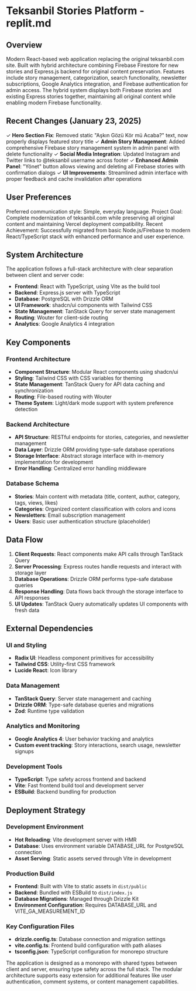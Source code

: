 # Teksanbil Stories Platform - replit.md

## Overview

Modern React-based web application replacing the original teksanbil.com site. Built with hybrid architecture combining Firebase Firestore for new stories and Express.js backend for original content preservation. Features include story management, categorization, search functionality, newsletter subscriptions, Google Analytics integration, and Firebase authentication for admin access. The hybrid system displays both Firebase stories and existing Express stories together, maintaining all original content while enabling modern Firebase functionality.

## Recent Changes (January 23, 2025)

✓ **Hero Section Fix**: Removed static "Aşkın Gözü Kör mü Acaba?" text, now properly displays featured story title
✓ **Admin Story Management**: Added comprehensive Firebase story management system in admin panel with delete functionality
✓ **Social Media Integration**: Updated Instagram and Twitter links to @teksanbil username across footer
✓ **Enhanced Admin Panel**: "Yönet" button allows viewing and deleting all Firebase stories with confirmation dialogs
✓ **UI Improvements**: Streamlined admin interface with proper feedback and cache invalidation after operations

## User Preferences

Preferred communication style: Simple, everyday language.
Project Goal: Complete modernization of teksanbil.com while preserving all original content and maintaining Vercel deployment compatibility.
Recent Achievement: Successfully migrated from basic Node.js/Firebase to modern React/TypeScript stack with enhanced performance and user experience.

## System Architecture

The application follows a full-stack architecture with clear separation between client and server code:

- **Frontend**: React with TypeScript, using Vite as the build tool
- **Backend**: Express.js server with TypeScript
- **Database**: PostgreSQL with Drizzle ORM
- **UI Framework**: shadcn/ui components with Tailwind CSS
- **State Management**: TanStack Query for server state management
- **Routing**: Wouter for client-side routing
- **Analytics**: Google Analytics 4 integration

## Key Components

### Frontend Architecture
- **Component Structure**: Modular React components using shadcn/ui
- **Styling**: Tailwind CSS with CSS variables for theming
- **State Management**: TanStack Query for API data caching and synchronization
- **Routing**: File-based routing with Wouter
- **Theme System**: Light/dark mode support with system preference detection

### Backend Architecture
- **API Structure**: RESTful endpoints for stories, categories, and newsletter management
- **Data Layer**: Drizzle ORM providing type-safe database operations
- **Storage Interface**: Abstract storage interface with in-memory implementation for development
- **Error Handling**: Centralized error handling middleware

### Database Schema
- **Stories**: Main content with metadata (title, content, author, category, tags, views, likes)
- **Categories**: Organized content classification with colors and icons
- **Newsletters**: Email subscription management
- **Users**: Basic user authentication structure (placeholder)

## Data Flow

1. **Client Requests**: React components make API calls through TanStack Query
2. **Server Processing**: Express routes handle requests and interact with storage layer
3. **Database Operations**: Drizzle ORM performs type-safe database queries
4. **Response Handling**: Data flows back through the storage interface to API responses
5. **UI Updates**: TanStack Query automatically updates UI components with fresh data

## External Dependencies

### UI and Styling
- **Radix UI**: Headless component primitives for accessibility
- **Tailwind CSS**: Utility-first CSS framework
- **Lucide React**: Icon library

### Data Management
- **TanStack Query**: Server state management and caching
- **Drizzle ORM**: Type-safe database queries and migrations
- **Zod**: Runtime type validation

### Analytics and Monitoring
- **Google Analytics 4**: User behavior tracking and analytics
- **Custom event tracking**: Story interactions, search usage, newsletter signups

### Development Tools
- **TypeScript**: Type safety across frontend and backend
- **Vite**: Fast frontend build tool and development server
- **ESBuild**: Backend bundling for production

## Deployment Strategy

### Development Environment
- **Hot Reloading**: Vite development server with HMR
- **Database**: Uses environment variable DATABASE_URL for PostgreSQL connection
- **Asset Serving**: Static assets served through Vite in development

### Production Build
- **Frontend**: Built with Vite to static assets in `dist/public`
- **Backend**: Bundled with ESBuild to `dist/index.js`
- **Database Migrations**: Managed through Drizzle Kit
- **Environment Configuration**: Requires DATABASE_URL and VITE_GA_MEASUREMENT_ID

### Key Configuration Files
- **drizzle.config.ts**: Database connection and migration settings
- **vite.config.ts**: Frontend build configuration with path aliases
- **tsconfig.json**: TypeScript configuration for monorepo structure

The application is designed as a monorepo with shared types between client and server, ensuring type safety across the full stack. The modular architecture supports easy extension for additional features like user authentication, comment systems, or content management capabilities.